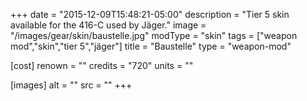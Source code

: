 +++
date = "2015-12-09T15:48:21-05:00"
description = "Tier 5 skin available for the 416-C used by Jäger."
image = "/images/gear/skin/baustelle.jpg"
modType = "skin"
tags = ["weapon mod","skin","tier 5","jäger"]
title = "Baustelle"
type = "weapon-mod"

[cost]
  renown = ""
  credits = "720"
  units = ""

[images]
  alt = ""
  src = ""
+++
